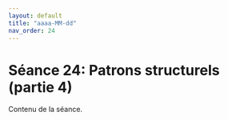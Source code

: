 ```yaml
---
layout: default
title: "aaaa-MM-dd"
nav_order: 24
---
```


# Séance 24: Patrons structurels (partie 4)

Contenu de la séance.


